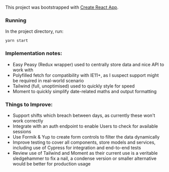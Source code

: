 This project was bootstrapped with [Create React App](https://github.com/facebook/create-react-app).

### Running

In the project directory, run:

`yarn start`

### Implementation notes:

- Easy Peasy (Redux wrapper) used to centrally store data and nice API to work with
- Polyfilled fetch for compatibility with IE11+, as I suspect support might be required in real-world scenario
- Tailwind (full, unoptimised) used to quickly style for speed
- Moment to quickly simplify date-related maths and output formatting

### Things to Improve:

- Support shifts which breach between days, as currently these won't work correctly
- Integrate with an auth endpoint to enable Users to check for available sessions
- Use Formik & Yup to create form controls to filter the data dynamically
- Improve testing to cover all components, store models and services, including use of Cypress for integration and end-to-end tests
- Review use of Tailwind and Moment as their current use is a veritable sledgehammer to fix a nail, a condense version or smaller alternative would be better for production usage
